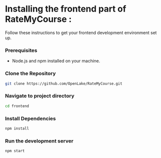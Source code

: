 # Installing the frontend part of RateMyCourse : 

Follow these instructions to get your frontend development environment set up.

### Prerequisites

- Node.js and npm installed on your machine.

### Clone the Repository

```bash
git clone https://github.com/OpenLake/RateMyCourse.git
```

### Navigate to project directory

```bash
cd frontend
```

### Install Dependencies

```bash
npm install
```

### Run the development server

```bash
npm start
```